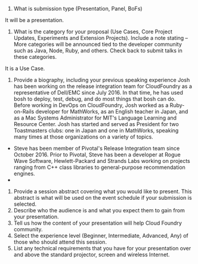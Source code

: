 1. What is submission type (Presentation, Panel, BoFs)

It will be a presentation.

1. What is the category for your proposal (Use Cases, Core Project Updates, Experiments and Extension Projects). Include a note stating – More categories will be announced tied to the developer community such as Java, Node, Ruby, and others. Check back to submit talks in these categories.

It is a Use Case.

1. Provide a biography, including your previous speaking experience
Josh has been working on the release integration team for CloudFoundry as a representative of Dell/EMC since July 2016.  In that time, he has used bosh to deploy, test, debug, and do most things that bosh can do. Before working in DevOps on CloudFoundry, Josh worked as a Ruby-on-Rails developer for MathWorks, as an English teacher in Japan, and as a Mac Systems Administrator for MIT's Language Learning and Resource Center. Josh has started and served as President for two Toastmasters clubs: one in Japan and one in MathWorks, speaking many times at those organizations on a variety of topics.

* Steve has been member of Pivotal's Release Integration team since October 2016.  Prior to Pivotal, Steve has been a developer at Rogue Wave Software, Hewlett-Packard and Strands Labs working on projects ranging from C++ class libraries to general-purpose recommendation engines.
* 
1. Provide a session abstract covering what you would like to present. This abstract is what will be used on the event schedule if your submission is selected.
1. Describe who the audience is and what you expect them to gain from your presentation.
1. Tell us how the content of your presentation will help Cloud Foundry community.
1. Select the experience level (Beginner, Intermediate, Advanced, Any) of those who should attend this session.
1. List any technical requirements that you have for your presentation over and above the standard projector, screen and wireless Internet.
